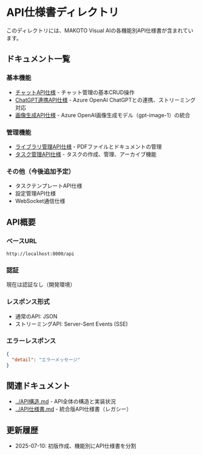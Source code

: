 # API仕様書ディレクトリ

このディレクトリには、MAKOTO Visual AIの各機能別API仕様書が含まれています。

## ドキュメント一覧

### 基本機能
- [チャットAPI仕様](./チャットAPI仕様.md) - チャット管理の基本CRUD操作
- [ChatGPT連携API仕様](./ChatGPT連携API仕様.md) - Azure OpenAI ChatGPTとの連携、ストリーミング対応
- [画像生成API仕様](./画像生成API仕様.md) - Azure OpenAI画像生成モデル（gpt-image-1）の統合

### 管理機能
- [ライブラリ管理API仕様](./ライブラリ管理API仕様.md) - PDFファイルとドキュメントの管理
- [タスク管理API仕様](./タスク管理API仕様.md) - タスクの作成、管理、アーカイブ機能

### その他（今後追加予定）
- タスクテンプレートAPI仕様
- 設定管理API仕様
- WebSocket通信仕様

## API概要

### ベースURL
```
http://localhost:8000/api
```

### 認証
現在は認証なし（開発環境）

### レスポンス形式
- 通常のAPI: JSON
- ストリーミングAPI: Server-Sent Events (SSE)

### エラーレスポンス
```json
{
  "detail": "エラーメッセージ"
}
```

## 関連ドキュメント
- [../API構造.md](../API構造.md) - API全体の構造と実装状況
- [../API仕様書.md](../API仕様書.md) - 統合版API仕様書（レガシー）

## 更新履歴
- 2025-07-10: 初版作成、機能別にAPI仕様書を分割